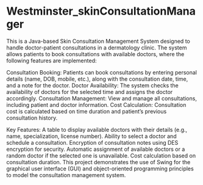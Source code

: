 # Westminster_skinConsultationManager

This is a Java-based Skin Consultation Management System designed to handle doctor-patient consultations in a dermatology clinic. The system allows patients to book consultations with available doctors, where the following features are implemented:

Consultation Booking: Patients can book consultations by entering personal details (name, DOB, mobile, etc.), along with the consultation date, time, and a note for the doctor.
Doctor Availability: The system checks the availability of doctors for the selected time and assigns the doctor accordingly.
Consultation Management: View and manage all consultations, including patient and doctor information.
Cost Calculation: Consultation cost is calculated based on time duration and patient’s previous consultation history.

Key Features:
A table to display available doctors with their details (e.g., name, specialization, license number).
Ability to select a doctor and schedule a consultation.
Encryption of consultation notes using DES encryption for security.
Automatic assignment of available doctors or a random doctor if the selected one is unavailable.
Cost calculation based on consultation duration.
This project demonstrates the use of Swing for the graphical user interface (GUI) and object-oriented programming principles to model the consultation management system.

